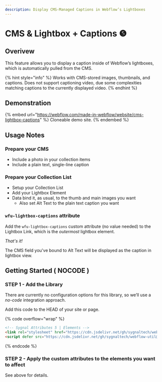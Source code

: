 ```yaml
---
description: Display CMS-Managed Captions in Webflow’s Lightboxes
---
```


# CMS & Lightbox + Captions ❺

## Overivew <a href="#display-captions-in-webflows-lightboxes" id="display-captions-in-webflows-lightboxes"></a>

This feature allows you to display a caption inside of Webflow’s lightboxes, which is automatically pulled from the CMS.

{% hint style="info" %}
Works with CMS-stored images, thumbnails, and captions. Does not support captioning video, due some complexities matching captions to the currently displayed video.
{% endhint %}

## Demonstration

{% embed url="https://webflow.com/made-in-webflow/website/cms-lightbox-captions" %}
Cloneable demo site.
{% endembed %}

## Usage Notes <a href="#usage-notes" id="usage-notes"></a>

### Prepare your CMS <a href="#prepare-your-cms" id="prepare-your-cms"></a>

* Include a photo in your collection items
* Include a plain text, single-line caption

### Prepare your Collection List <a href="#prepare-your-collection-list" id="prepare-your-collection-list"></a>

* Setup your Collection List
* Add your Lightbox Element
* Data bind it, as usual, to the thumb and main images you want
  * Also set Alt Text to the plain text caption you want

### `wfu-lightbox-captions` attribute <a href="#wfu-lightbox-captions-attribute" id="wfu-lightbox-captions-attribute"></a>

Add the `wfu-lightbox-captions` custom attribute (no value needed) to the Lightbox Link, which is the _outermost_ lightbox element.

_That's it!_&#x20;

The CMS field you've bound to Alt Text will be displayed as the caption in lightbox view.

## Getting Started ( NOCODE ) <a href="#getting-started-nocode" id="getting-started-nocode"></a>

### STEP 1 - Add the Library <a href="#step-1---add-the-library" id="step-1---add-the-library"></a>

There are currently no configuration options for this library, so we’ll use a _no-code_ integration approach.

Add this code to the HEAD of your site or page.

{% code overflow="wrap" %}
```html
<!-- Sygnal Attributes 5 | Elements -->  
<link rel="stylesheet" href="https://cdn.jsdelivr.net/gh/sygnaltech/webflow-util@5.2.32/dist/css/webflow-elements.css">
<script defer src="https://cdn.jsdelivr.net/gh/sygnaltech/webflow-util@5.2.32/dist/nocode/webflow-elements.js"></script>
```
{% endcode %}

### STEP 2 - Apply the custom attributes to the elements you want to affect <a href="#step-2---apply-the-custom-attributes-to-the-elements-you-want-to-affect" id="step-2---apply-the-custom-attributes-to-the-elements-you-want-to-affect"></a>

See above for details.





